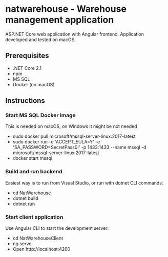 # natwarehouse - Warehouse management application

ASP.NET Core web application with Angular frontend. Application developed and tested on macOS.

## Prerequisites
- .NET Core 2.1
- npm
- MS SQL
- Docker (on macOS)

## Instructions

### Start MS SQL Docker image
This is needed on macOS, on Windows it might be not needed
- sudo docker pull microsoft/mssql-server-linux:2017-latest
- sudo docker run -e 'ACCEPT_EULA=Y' -e 'SA_PASSWORD=SecretPass0!' -p 1433:1433 --name mssql -d microsoft/mssql-server-linux:2017-latest
- docker start mssql

### Build and run backend
Easiest way is to run from Visual Studio, or run with dotnet CLI commands:
- cd NatWarehouse
- dotnet build
- dotnet run

### Start client application
Use Angular CLI to start the development server:
- cd NatWarehouseClient
- ng serve
- Open http://localhost:4200
